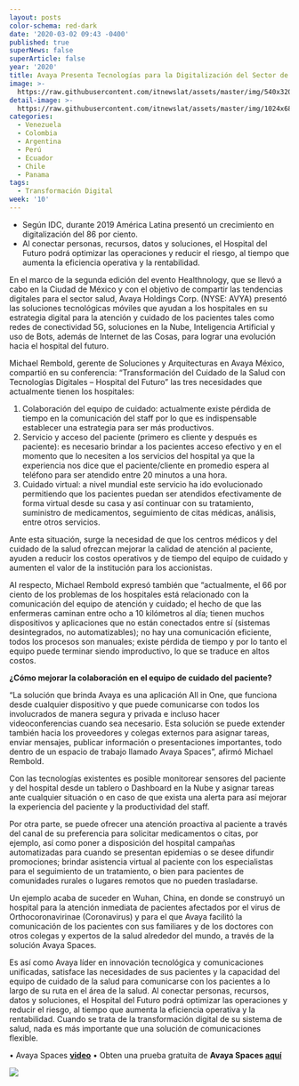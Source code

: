 ```yaml
---
layout: posts
color-schema: red-dark
date: '2020-03-02 09:43 -0400'
published: true
superNews: false
superArticle: false
year: '2020'
title: Avaya Presenta Tecnologías para la Digitalización del Sector de la Salud
image: >-
  https://raw.githubusercontent.com/itnewslat/assets/master/img/540x320/Medicina-Avaya-p.jpg
detail-image: >-
  https://raw.githubusercontent.com/itnewslat/assets/master/img/1024x680/Medicina-Avaya-g.jpg
categories:
  - Venezuela
  - Colombia
  - Argentina
  - Perú
  - Ecuador
  - Chile
  - Panama
tags:
  - Transformación Digital
week: '10'
---
```

- Según IDC, durante 2019 América Latina presentó un crecimiento en digitalización del 86 por ciento.
- Al conectar personas, recursos, datos y soluciones, el Hospital del Futuro podrá optimizar las operaciones y reducir el riesgo, al tiempo que aumenta la eficiencia operativa y la rentabilidad.

En el marco de la segunda edición del evento Healthnology, que se llevó a cabo en la Ciudad de México y con el objetivo de compartir las tendencias digitales para el sector salud, Avaya Holdings Corp. (NYSE: AVYA) presentó las soluciones tecnológicas móviles que ayudan a los hospitales en su estrategia digital para la  atención y cuidado de los pacientes tales como redes de conectividad 5G, soluciones en la Nube, Inteligencia Artificial y uso de Bots, además de Internet de las Cosas, para lograr una evolución hacia el hospital del futuro. 

Michael Rembold, gerente de Soluciones y Arquitecturas en Avaya México, compartió en su conferencia: “Transformación del Cuidado de la Salud con Tecnologías Digitales – Hospital del Futuro” las tres necesidades que actualmente tienen los hospitales:

1.	Colaboración del equipo de cuidado: actualmente existe pérdida de tiempo en la comunicación del staff por lo que es indispensable establecer una estrategia para ser más productivos.
2.	Servicio y acceso del paciente (primero es cliente y después es paciente): es necesario brindar a los pacientes acceso efectivo y en el momento que lo necesiten a los servicios del hospital ya que la experiencia nos dice que el paciente/cliente en promedio espera al teléfono para ser atendido entre 20 minutos a una hora.
3.	Cuidado virtual: a nivel mundial este servicio ha ido evolucionado permitiendo que los pacientes puedan ser atendidos efectivamente de forma virtual desde su casa y así continuar con su tratamiento, suministro de medicamentos, seguimiento de citas médicas, análisis, entre otros servicios.

Ante esta situación, surge la necesidad de que los centros médicos y del cuidado de la salud ofrezcan mejorar la calidad de atención al paciente, ayuden a reducir los costos operativos y de tiempo del equipo de cuidado y aumenten el valor de la institución para los accionistas.

Al respecto, Michael Rembold expresó también que “actualmente, el 66 por ciento de los problemas de los hospitales está relacionado con la comunicación del equipo de atención y cuidado; el hecho de que las enfermeras caminan entre ocho a 10 kilómetros al día; tienen muchos dispositivos y aplicaciones que no están conectados entre sí (sistemas desintegrados, no automatizables); no hay una comunicación eficiente, todos los procesos son manuales; existe pérdida de tiempo y por lo tanto el equipo puede terminar siendo improductivo, lo que se traduce en altos costos. 

**¿Cómo mejorar la colaboración en el equipo de cuidado del paciente?**

“La solución que brinda Avaya es una aplicación All in One, que funciona desde cualquier dispositivo y que puede comunicarse con todos los involucrados de manera segura y privada e incluso hacer videoconferencias cuando sea necesario. Esta solución se puede extender también hacia los proveedores y colegas externos para asignar tareas, enviar mensajes, publicar información o presentaciones importantes, todo dentro de un espacio de trabajo llamado Avaya Spaces”, afirmó Michael Rembold. 

Con las tecnologías existentes es posible monitorear sensores del paciente y del hospital desde un tablero o Dashboard en la Nube y asignar tareas ante cualquier situación o en caso de que exista una alerta para así mejorar la experiencia del paciente y la productividad del staff.

Por otra parte, se puede ofrecer una atención proactiva al paciente a través del canal de su preferencia para solicitar medicamentos o citas, por ejemplo, así como poner a disposición del hospital campañas automatizadas para cuando se presentan epidemias o se desee difundir promociones; brindar asistencia virtual al paciente con los especialistas para el seguimiento de un tratamiento, o bien para pacientes de comunidades rurales o lugares remotos que no pueden trasladarse.

Un ejemplo acaba de suceder en Wuhan, China, en donde se construyó un hospital para la atención inmediata de pacientes afectados por el virus de Orthocoronavirinae (Coronavirus) y para el que Avaya facilitó la comunicación de los pacientes con sus familiares y de los doctores con otros colegas y expertos de la salud alrededor del mundo, a través de la solución Avaya Spaces. 

Es así como Avaya líder en innovación tecnológica y comunicaciones unificadas, satisface las necesidades de sus pacientes y la capacidad del equipo de cuidado de la salud para comunicarse con los pacientes a lo largo de su ruta en el área de la salud. Al conectar personas, recursos, datos y soluciones, el Hospital del Futuro podrá optimizar las operaciones y reducir el riesgo, al tiempo que aumenta la eficiencia operativa y la rentabilidad. Cuando se trata de la transformación digital de su sistema de salud, nada es más importante que una solución de comunicaciones flexible.

•	Avaya Spaces **[video](https://www.avaya.com/en/videos/avaya-spaces/1_40wepx04/)**
•	Obten una prueba gratuita de **Avaya Spaces [aquí](https://news.avaya.com/es-ix-spaces-90day-trial-reg?aud=cus&TAC=20CA-UC-DG-SPACES-ES-EM&WT.tsrc=Email&utm_source=Email&utm_medium=Email)**  

<img src="https://tracker.metricool.com/c3po.jpg?hash=56f88a41e39ab42c063cc51676587a04"/>